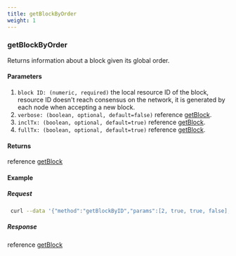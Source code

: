 ```yaml
---
title: getBlockByOrder
weight: 1
---
```


### getBlockByOrder
Returns information about a block given its global order.

#### Parameters

1. `block ID: (numeric, required)` the local resource ID of the block, resource ID doesn't reach consensus on the network, it is generated by each node when accepting a new block. 
2. `verbose: (boolean, optional, default=false)` reference [getBlock](#getBlock).
3. `inclTx: (boolean, optional, default=true)` reference [getBlock](#getBlock).
4. `fullTx: (boolean, optional, default=true)` reference [getBlock](#getBlock).

#### Returns
reference [getBlock](../getblock)

#### Example

##### Request
```bash
 curl --data '{"method":"getBlockByID","params":[2, true, true, false],"jsonrpc":"2.0","id":1}' -s -k -u "rpcuser:rpcpass"  -H 'Content-Type: application/json' http://127.0.0.1:18131 |jq .
```

##### Response

reference [getBlock](../getblock)

